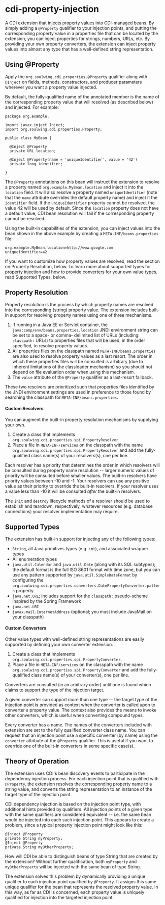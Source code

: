 cdi-property-injection
======================

A CDI extension that injects property values into CDI-managed beans.  By
simply adding a `@Property` qualifier to your injection points,
and putting the corresponding property value in a properties file that can be
located by the extension, you can inject properties for strings, numbers, 
URLs, etc.  By providing your own property converters, the extension can 
inject property values into almost any type that has a well-defined string
representation.


Using @Property
---------------

Apply the `org.soulwing.cdi.properties.@Property` qualifier along with 
`@Inject` on fields, methods, constructors, and producer parameters wherever
you want a property value injected.

By default, the fully-qualified name of the annotated member is the name of
the corresponding property value that will resolved (as described below) and
injected.  For example:

```
package org.example;

import javax.inject.Inject;
import org.soulwing.cdi.properties.Property;

public class MyBean {

  @Inject @Property
  private URL location;
  
  @Inject @Property(name = 'uniqueIdentifier', value = '42')
  private long identifier;

}
```

The `@Property` annotations on this bean will instruct the extension to
resolve a property named `org.example.MyBean.location` and inject it into the
`location` field.  It will also resolve a property named `uniqueIdentifier`
(note that the `name` attribute overrides the default property name) and 
inject it the `identifier` field.  If the `uniqueIdentifier` property cannot
be resolved, the value 42 will be used by default.  Since the `location`
property does not have a default value, CDI bean resolution will fail if the
corresponding property cannot be resolved.

Using the built-in capabilities of the extension, you can inject values into
the bean shown in the above example by creating a `META-INF/beans.properties`
file:

```
org.example.MyBean.location=http://www.google.com
uniqueIdentifier=42
```

If you want to customize how property values are resolved, read the section
on Property Resolution, below.  To learn more about supported types for 
property injection and how to provide converters for your own value types,
read Supported Types, below.


Property Resolution
-------------------

Property resolution is the process by which property names are resolved into
the corresponding (string) property value.  The extension includes built-in 
support for resolving property names using one of three mechanisms.

1.  If running in a Java EE or Servlet container, the 
    `java:comp/env/beans.properties.location` JNDI environment string can be
    set to a space- or comma- delimited list of URLs (including `classpath:`
    URLs) to properties files that will be used, in the order specified, to
    resolve property values.
2.  All properties files on the classpath named `META-INF/beans.properties` 
    are also used to resolve property values as a last resort.  The order in
    which these properties files will be consulted is arbitrary (due to
    inherent limitations of the classloader mechanism) so you should not 
    depend on file evaluation order when using this mechanism.
3.  The `value` attribute of the `@Property` qualifier as a last-resort
    fallback.
    
These two resolvers are prioritized such that properties files identified by
the JNDI environment settings are used in preference to those found by 
searching the classpath for `META-INF/beans.properties`.


#### Custom Resolvers

You can augment the built-in property resolution mechanisms by supplying your
own.

1. Create a class that implements 
    `org.soulwing.cdi.properties.spi.PropertyResolver`.
2. Place a file in `META-INF/services` on the classpath with the name
   `org.soulwing.cdi.properties.spi.PropertyResolver` and add the 
   fully-qualified class name(s) of your resolvers(s), one per line.
   
Each resolver has a priority that determines the order in which resolvers
will be consulted during property name resolution -- larger numeric values
of priority will be consulted before smaller values.  The built-in resolvers
have priority values between -10 and -1.  Your resolvers can use any positive
value as their priority to override the built-in resolvers.  If your resolver
uses a value less than -10 it will be consulted *after* the built-in resolvers.

The `init` and `destroy` lifecycle methods of a resolver should be used to
establish and teardown, respectively, whatever resources (e.g. database
connections) your resolver implementation may require.


Supported Types
---------------

The extension has built-in support for injecting any of the following types:

* `String`, all Java primitives types (e.g. `int`), and associated wrapper 
  types
* All enumeration types
* `java.util.Calendar` and `java.util.Date` (along with its SQL subtypes); 
  the default format is the full ISO 8601 format with time zone, but you can 
  use any pattern supported by `java.util.SimpleDateFormat` by configuring the 
  `org.soulwing.cdi.properties.converters.DatePropertyConverter.pattern`
  property.    
* `java.net.URL`; includes support for the `classpath:` pseudo-scheme 
  inspired by the Spring Framework
* `java.net.URI`
* `javax.mail.InternetAddress` (optional; you must include JavaMail on your 
  classpath)


#### Custom Converters

Other value types with well-defined string representations are easily 
supported by defining your own converter extension.

1. Create a class that implements 
   `org.soulwing.cdi.properties.spi.PropertyConverter`.
2. Place a file in `META-INF/services` on the classpath with the name
   `org.soulwing.cdi.properties.spi.PropertyConverter` and add the 
   fully-qualified class name(s) of your converter(s), one per line.
   
Converters are consulted (in an arbitrary order) until one is found which
claims to support the type of the injection target.  

A given converter can support more than one type -- the target type of the 
injection point is provided as context when the converter is called upon to
converter a property value.  The context also provides the means to invoke
other converters, which is useful when converting compound types.

Every converter has a name.  The names of the converters included with 
extension are set to the fully qualified converter class name.  You can
request that an injection point use a specific converter (by name) using the
`converter` attribute of the `@Property` qualifier.  This is useful if you 
want to override one of the built-in converters in some specific case(s).


Theory of Operation
-------------------

The extension uses CDI's bean discovery events to participate in the 
dependency injection process.  For each injection point that is qualified
with `@Property`, the extension resolves the corresponding property name to
a string value, and converts the string representation to an instance of the
target type of the injection point.

CDI dependency injection is based on the injection point type, with additional 
hints provided by qualifiers. All injection points of a given type with the 
same qualifiers are considered equivalent -- i.e. the same bean would be 
injected into each such injection point.  This appears to create a problem, 
since a typical property injection point might look like this:

```
@Inject @Property
private String myProperty;
@Inject @Property
private String myOtherProperty;
```

How will CDI be able to distinguish beans of type String that are created by
the extension?  Without further qualification, both `myProperty` and
`myOtherProperty` will be injected with the same bean of type String.

The extension solves this problem by dynamically providing a unique qualifier
to each injection point qualified by `@Property`.  It assigns this same unique
qualifier for the bean that represents the resolved property value.  In this 
way, as far as CDI is concerned, each property value is uniquely qualified 
for injection into the targeted injection point. 

